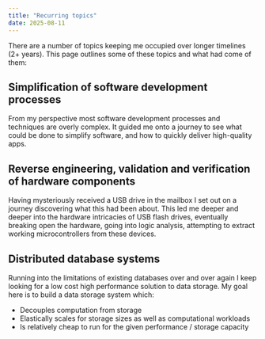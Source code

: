 ```yaml
---
title: "Recurring topics"
date: 2025-08-11
---
```


There are a number of topics keeping me occupied over longer timelines (2+ years). This page outlines some of these topics and what had come of them:

## Simplification of software development processes
From my perspective most software development processes and techniques are overly complex. It guided me onto a journey to see what could be done to simplify software, and how to quickly deliver high-quality apps.

## Reverse engineering, validation and verification of hardware components
Having mysteriously received a USB drive in the mailbox I set out on a journey discovering what this had been about. This led me deeper and deeper into the hardware intricacies of USB flash drives, eventually breaking open the hardware, going into logic analysis, attempting to extract working microcontrollers from these devices.

## Distributed database systems
Running into the limitations of existing databases over and over again I keep looking for a low cost high performance solution to data storage. My goal here is to build a data storage system which:

- Decouples computation from storage
- Elastically scales for storage sizes as well as computational workloads
- Is relatively cheap to run for the given performance / storage capacity

